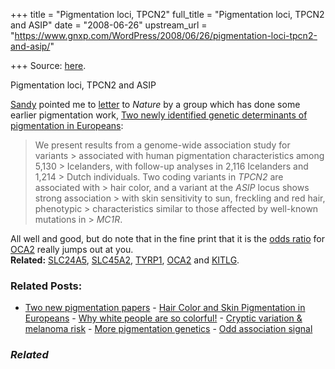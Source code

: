 +++
title = "Pigmentation loci, TPCN2"
full_title = "Pigmentation loci, TPCN2 and ASIP"
date = "2008-06-26"
upstream_url = "https://www.gnxp.com/WordPress/2008/06/26/pigmentation-loci-tpcn2-and-asip/"

+++
Source: [here](https://www.gnxp.com/WordPress/2008/06/26/pigmentation-loci-tpcn2-and-asip/).

Pigmentation loci, TPCN2 and ASIP

[Sandy](http://anthropology.net/) pointed me to [letter](http://www.nature.com/ng/journal/v40/n7/abs/ng.160.html) to *Nature* by a group which has done some earlier pigmentation work, [Two newly identified genetic determinants of pigmentation in Europeans](http://www.nature.com/ng/journal/v40/n7/abs/ng.160.html):

> We present results from a genome-wide association study for variants > associated with human pigmentation characteristics among 5,130 > Icelanders, with follow-up analyses in 2,116 Icelanders and 1,214 > Dutch individuals. Two coding variants in *TPCN2* are associated with > hair color, and a variant at the *ASIP* locus shows strong association > with skin sensitivity to sun, freckling and red hair, phenotypic > characteristics similar to those affected by well-known mutations in > *MC1R*.

All well and good, but do note that in the fine print that it is the [odds ratio](https://en.wikipedia.org/wiki/Odds_ratio) for [OCA2](https://www.google.com/cse?cx=017254414699180528062%3Auyrcvn__yd0&q=oca2+site%3Ahttp%3A%2F%2Fscienceblogs.com%2Fgnxp%2F&sa=Search) really jumps out at you.  
**Related:** [SLC24A5](https://www.google.com/cse?cx=017254414699180528062%3Auyrcvn__yd0&q=slc24a5+site%3Ahttp%3A%2F%2Fscienceblogs.com%2Fgnxp%2F&sa=Search), [SLC45A2](https://www.google.com/custom?hl=en&safe=off&client=pub-5976931228913298&cof=FORID%3A1%3BAH%3Aleft%3BS%3Ahttp%3A%2F%2Fscienceblogs.com%3BCX%3AScienceBlogs%252Ecom%2520Search%2520Engine%3BL%3Ahttp%3A%2F%2Fscienceblogs.com%2Fchannel%2Fimg%2Flogo_science-blogs.gif%3BLH%3A66%3BLP%3A1%3BVLC%3A%23551a8b%3BGFNT%3A%23666666%3BDIV%3A%23cccccc%3B&adkw=AELymgVdif5GbiIsCQTVhgq237J1Vio1Jy2DxPkhXSaU0MaflQAuzZc45fcBcpexNHa86vLOAV_dWcPg6Q3-YukmgVXQFh3gXpGahA87v6R25Y84_IM6iGEAKDx2WVxrpPzpM498jWKnPSS1J9lSr-bw8xeJ5lDCqpbUHb4zsDPWz5OIrWMNO-eN06cpEvY2o9VuV-B6toU1QFy9GDRi_WR91HjKRlV5Lg&q=slc45a2+site%3Ahttp%3A%2F%2Fscienceblogs.com%2Fgnxp%2F&btnG=Search&cx=017254414699180528062%3Auyrcvn__yd0), [TYRP1](https://www.google.com/custom?hl=en&safe=off&client=pub-5976931228913298&cof=FORID%3A1%3BAH%3Aleft%3BS%3Ahttp%3A%2F%2Fscienceblogs.com%3BCX%3AScienceBlogs%252Ecom%2520Search%2520Engine%3BL%3Ahttp%3A%2F%2Fscienceblogs.com%2Fchannel%2Fimg%2Flogo_science-blogs.gif%3BLH%3A66%3BLP%3A1%3BVLC%3A%23551a8b%3BGFNT%3A%23666666%3BDIV%3A%23cccccc%3B&adkw=AELymgVdif5GbiIsCQTVhgq237J1Vio1Jy2DxPkhXSaU0MaflQAuzZc45fcBcpexNHa86vLOAV_dWcPg6Q3-YukmgVXQFh3gXpGahA87v6R25Y84_IM6iGEAKDx2WVxrpPzpM498jWKnPSS1J9lSr-bw8xeJ5lDCqpbUHb4zsDPWz5OIrWMNO-eN06cpEvY2o9VuV-B6toU1QFy9GDRi_WR91HjKRlV5Lg&q=tyrp1+site%3Ahttp%3A%2F%2Fscienceblogs.com%2Fgnxp%2F&btnG=Search&cx=017254414699180528062%3Auyrcvn__yd0), [OCA2](https://www.google.com/custom?hl=en&safe=off&client=pub-5976931228913298&cof=FORID%3A1%3BAH%3Aleft%3BS%3Ahttp%3A%2F%2Fscienceblogs.com%3BCX%3AScienceBlogs%252Ecom%2520Search%2520Engine%3BL%3Ahttp%3A%2F%2Fscienceblogs.com%2Fchannel%2Fimg%2Flogo_science-blogs.gif%3BLH%3A66%3BLP%3A1%3BVLC%3A%23551a8b%3BGFNT%3A%23666666%3BDIV%3A%23cccccc%3B&adkw=AELymgVdif5GbiIsCQTVhgq237J1Vio1Jy2DxPkhXSaU0MaflQAuzZc45fcBcpexNHa86vLOAV_dWcPg6Q3-YukmgVXQFh3gXpGahA87v6R25Y84_IM6iGEAKDx2WVxrpPzpM498jWKnPSS1J9lSr-bw8xeJ5lDCqpbUHb4zsDPWz5OIrWMNO-eN06cpEvY2o9VuV-B6toU1QFy9GDRi_WR91HjKRlV5Lg&q=OCA2+site%3Ahttp%3A%2F%2Fscienceblogs.com%2Fgnxp%2F&btnG=Search&cx=017254414699180528062%3Auyrcvn__yd0) and [KITLG](https://www.google.com/custom?hl=en&safe=off&client=pub-5976931228913298&cof=FORID%3A1%3BAH%3Aleft%3BS%3Ahttp%3A%2F%2Fscienceblogs.com%3BCX%3AScienceBlogs%252Ecom%2520Search%2520Engine%3BL%3Ahttp%3A%2F%2Fscienceblogs.com%2Fchannel%2Fimg%2Flogo_science-blogs.gif%3BLH%3A66%3BLP%3A1%3BVLC%3A%23551a8b%3BGFNT%3A%23666666%3BDIV%3A%23cccccc%3B&adkw=AELymgVdif5GbiIsCQTVhgq237J1Vio1Jy2DxPkhXSaU0MaflQAuzZc45fcBcpexNHa86vLOAV_dWcPg6Q3-YukmgVXQFh3gXpGahA87v6R25Y84_IM6iGEAKDx2WVxrpPzpM498jWKnPSS1J9lSr-bw8xeJ5lDCqpbUHb4zsDPWz5OIrWMNO-eN06cpEvY2o9VuV-B6toU1QFy9GDRi_WR91HjKRlV5Lg&q=kitlg+site%3Ahttp%3A%2F%2Fscienceblogs.com%2Fgnxp%2F&btnG=Search&cx=017254414699180528062%3Auyrcvn__yd0).

### Related Posts:

- [Two new pigmentation
  papers](https://www.gnxp.com/WordPress/2008/05/20/two-new-pigmentation-papers/) - [Hair Color and Skin Pigmentation in
  Europeans](https://www.gnxp.com/WordPress/2008/05/17/hair-color-and-skin-pigmentation-in-europeans/) - [Why white people are so
  colorful!](https://www.gnxp.com/WordPress/2007/10/23/why-white-people-are-so-colorful/) - [Cryptic variation & melanoma
  risk](https://www.gnxp.com/WordPress/2009/04/22/cryptic-variation-melanoma-risk/) - [More pigmentation
  genetics](https://www.gnxp.com/WordPress/2008/05/19/more-pigmentation-genetics/) - [Odd association
  signal](https://www.gnxp.com/WordPress/2008/09/07/odd-association-signal/)

### *Related*

[](https://www.addtoany.com/add_to/facebook?linkurl=https%3A%2F%2Fwww.gnxp.com%2FWordPress%2F2008%2F06%2F26%2Fpigmentation-loci-tpcn2-and-asip%2F&linkname=Pigmentation%20loci%2C%20TPCN2%20and%20ASIP "Facebook")[](https://www.addtoany.com/add_to/twitter?linkurl=https%3A%2F%2Fwww.gnxp.com%2FWordPress%2F2008%2F06%2F26%2Fpigmentation-loci-tpcn2-and-asip%2F&linkname=Pigmentation%20loci%2C%20TPCN2%20and%20ASIP "Twitter")[](https://www.addtoany.com/add_to/email?linkurl=https%3A%2F%2Fwww.gnxp.com%2FWordPress%2F2008%2F06%2F26%2Fpigmentation-loci-tpcn2-and-asip%2F&linkname=Pigmentation%20loci%2C%20TPCN2%20and%20ASIP "Email")[](https://www.addtoany.com/share)
